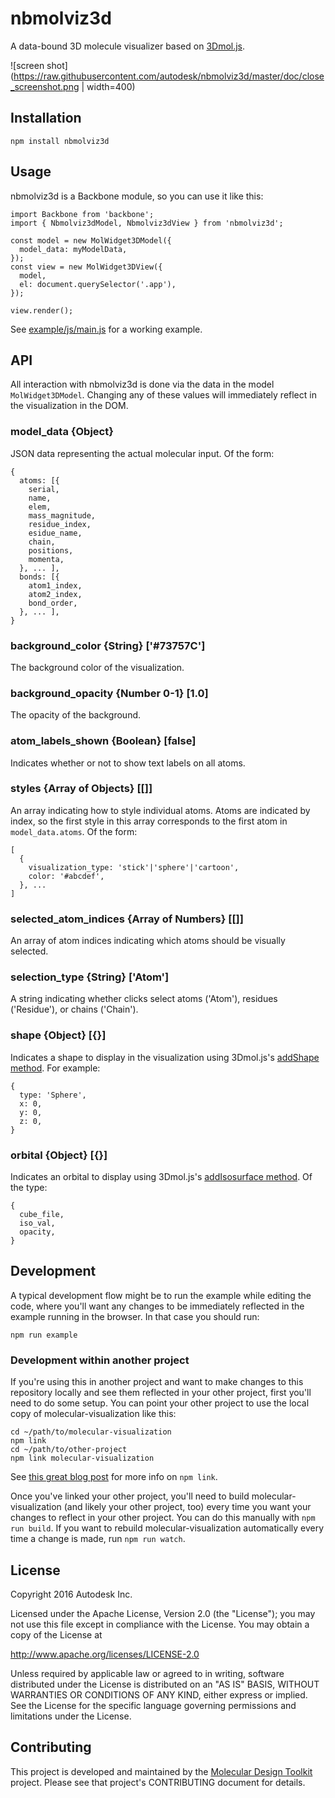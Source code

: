 # nbmolviz3d
A data-bound 3D molecule visualizer based on [3Dmol.js](http://3dmol.csb.pitt.edu).

![screen shot](https://raw.githubusercontent.com/autodesk/nbmolviz3d/master/doc/close_screenshot.png | width=400)

## Installation

    npm install nbmolviz3d

## Usage
nbmolviz3d is a Backbone module, so you can use it like this:

    import Backbone from 'backbone';
    import { Nbmolviz3dModel, Nbmolviz3dView } from 'nbmolviz3d';

    const model = new MolWidget3DModel({
      model_data: myModelData,
    });
    const view = new MolWidget3DView({
      model,
      el: document.querySelector('.app'),
    });

    view.render();

See [example/js/main.js](https://github.com/Autodesk/nbmolviz3d/blob/master/example/js/main.js) for a working example.

## API
All interaction with nbmolviz3d is done via the data in the model `MolWidget3DModel`.  Changing any of these values will immediately reflect in the visualization in the DOM.

### model_data {Object}
JSON data representing the actual molecular input.  Of the form:

    {
      atoms: [{
        serial,
        name,
        elem,
        mass_magnitude,
        residue_index,
        esidue_name,
        chain,
        positions,
        momenta,
      }, ... ],
      bonds: [{
        atom1_index,
        atom2_index,
        bond_order,
      }, ... ],
    }

### background_color {String} ['#73757C']
The background color of the visualization.

### background_opacity {Number 0-1} [1.0]
The opacity of the background.

### atom_labels_shown {Boolean} [false]
Indicates whether or not to show text labels on all atoms.

### styles {Array of Objects} [[]]
An array indicating how to style individual atoms.  Atoms are indicated by index, so the first style in this array corresponds to the first atom in `model_data.atoms`.  Of the form:

    [
      {
        visualization_type: 'stick'|'sphere'|'cartoon',
        color: '#abcdef',
      }, ...
    ]

### selected_atom_indices {Array of Numbers} [[]]
An array of atom indices indicating which atoms should be visually selected.

### selection_type {String} ['Atom']
A string indicating whether clicks select atoms ('Atom'), residues ('Residue'), or chains ('Chain').

### shape {Object} [{}]
Indicates a shape to display in the visualization using 3Dmol.js's [addShape method](http://3dmol.csb.pitt.edu/doc/$3Dmol.GLViewer.html#addShape).  For example:

    {
      type: 'Sphere',
	  x: 0,
	  y: 0,
	  z: 0,
    }

### orbital {Object} [{}]
Indicates an orbital to display using 3Dmol.js's [addIsosurface method](http://3dmol.csb.pitt.edu/doc/$3Dmol.GLViewer.html#addIsosurface).  Of the type:

	{
      cube_file,
      iso_val,
      opacity,
    }

## Development
A typical development flow might be to run the example while editing the code, where you'll want any changes to be immediately reflected in the example running in the browser.  In that case you should run:

    npm run example

### Development within another project
If you're using this in another project and want to make changes to this repository locally and see them reflected in your other project, first you'll need to do some setup.  You can point your other project to use the local copy of molecular-visualization like this:

    cd ~/path/to/molecular-visualization
    npm link
    cd ~/path/to/other-project
    npm link molecular-visualization

See [this great blog post](http://justjs.com/posts/npm-link-developing-your-own-npm-modules-without-tears) for more info on `npm link`.

Once you've linked your other project, you'll need to build molecular-visualization (and likely your other project, too) every time you want your changes to reflect in your other project.  You can do this manually with `npm run build`.  If you want to rebuild molecular-visualization automatically every time a change is made, run `npm run watch`.

## License

Copyright 2016 Autodesk Inc.

Licensed under the Apache License, Version 2.0 (the "License"); you may not use this file except in compliance with the License. You may obtain a copy of the License at

http://www.apache.org/licenses/LICENSE-2.0

Unless required by applicable law or agreed to in writing, software distributed under the License is distributed on an "AS IS" BASIS, WITHOUT WARRANTIES OR CONDITIONS OF ANY KIND, either express or implied. See the License for the specific language governing permissions and limitations under the License.

## Contributing
This project is developed and maintained by the [Molecular Design Toolkit](https://github.com/autodesk/molecular-design-toolkit) project. Please see that project's CONTRIBUTING document for details.
